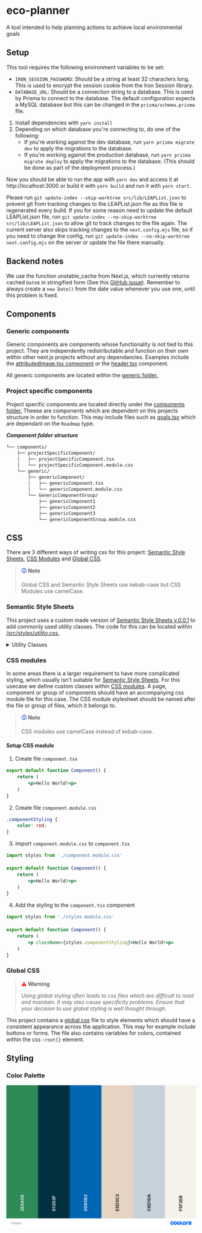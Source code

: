 # eco-planner
A tool intended to help planning actions to achieve local environmental goals

## Setup
This tool requires the following environment variables to be set:
- `IRON_SESSION_PASSWORD`: Should be a string at least 32 characters long. This is used to encrypt the session cookie from the Iron Session library.
- `DATABASE_URL`: Should be a connection string to a database. This is used by Prisma to connect to the database. The default configuration expects a MySQL database but this can be changed in the `prisma/schema.prisma` file.

1. Install dependencies with `yarn install`
2. Depending on which database you're connecting to, do one of the following:
    - If you're working against the dev database, run `yarn prisma migrate dev` to apply the migrations to the database.
    - If you're working against the production database, run `yarn prisma migrate deploy` to apply the migrations to the database. (This should be done as part of the deployment process.)

Now you should be able to run the app with `yarn dev` and access it at http://localhost:3000 or build it with `yarn build` and run it with `yarn start`.

Please run `git update-index --skip-worktree src/lib/LEAPList.json` to prevent git from tracking changes to the LEAPList.json file as this file is regenerated every build.
If you for some reason need to update the default LEAPList.json file, run `git update-index --no-skip-worktree src/lib/LEAPList.json` to allow git to track changes to the file again.
The current server also skips tracking changes to the `next.config.mjs` file, so if you need to change the config, run `git update-index --no-skip-worktree next.config.mjs` on the server or update the file there manually.

## Backend notes
We use the function unstable_cache from Next.js, which currently returns cached `Date`s in stringified form (See this [GitHub issue](https://github.com/vercel/next.js/issues/51613)). Remember to always create a `new Date()` from the date value whenever you use one, until this problem is fixed.


## Components

### Generic components
Generic components are components whose functionality is not tied to this project. They are independently redistributable and function on their own within other next.js projects without any dependancies. Examples include the [attributedImage.tsx component](/src/components/images/attributedImage.tsx) or the [header.tsx](/src/components/header/header.tsx) component. 

All generic components are located within the [generic folder.](/src/components/generic)

### Project specific components
Project specific components are located directly under the [components folder.](/src/components/) Theese are components which are dependent on this projects structure in order to function. This may include files such as [goals.tsx](/src/components/tables/goals.tsx) which are dependant on the `Roadmap` type.

***Component folder structure***
```
└── components/
    ├── projectSpecificComponent/
    │   ├── projectSpecificComponent.tsx
    │   └── projectSpecificComponent.module.css
    └── generic/
        ├── genericComponent/
        │   ├── genericComponent.tsx
        │   └── genericComponent.module.css
        └── GenericComponentGroup/
            ├── genericComponent1
            ├── genericComponent2
            ├── genericComponent3
            └── genericComponentGroup.module.css
```

## CSS

There are 3 different ways of writing css for this project: [Semantic Style Sheets](#semanticstylesheets), [CSS Modules](#cssmodules) and [Global CSS](#globalcss). 

> **<span style="color:#4169E1;">🛈</span> Note**
>
> Global CSS and Semantic Style Sheets use kebab-case but CSS Modules use camelCase.

<div id="semanticstylesheets"></div>

### Semantic Style Sheets 
This project uses a custom made version of [Semantic Style Sheets v.0.0.1](https://github.com/Axelgustavschnurer/semantic-style-sheets) to add commonly used utility classes. The code for this can be located within [/src/styles/utility.css.](/src/styles/utility.css) 

<TODO remove this and replace with site docs when those are added >
<details>
<summary>Utility Classes</summary><br/>

```css
.display-flex {
    display: flex;
}

.display-grid {
    display: grid;
}

.flex-direction-row {
    flex-direction: row;
}

.flex-direction-column {
    flex-direction: column;
}

.flex-wrap-wrap {
    flex-wrap: wrap;
}

.align-items-flex-start {
    align-items: flex-start;
}

.align-items-center {
    align-items: center;
}

.align-items-flex-end {
    align-items: flex-end;
}

.align-items-space-between {
    align-items: space-between;
}

.align-items-space-evenly {
    align-items: space-around;
}

.align-items-space-evenly {
    align-items: space-evenly;
}

.justify-content-flex-start {
    justify-content: flex-start;
}

.justify-content-center {
    justify-content: center;
}

.justify-content-flex-end {
    justify-content: flex-end;
}

.justify-content-space-between {
    justify-content: space-between;
}

.justify-content-space-evenly {
    justify-content: space-around;
}

.justify-content-space-evenly {
    justify-content: space-evenly;
}

.flex-grow-25 {
    flex-grow: .25;
}

.flex-grow-50 {
    flex-grow: .5;
}

.flex-grow-75 {
    flex-grow: .75;
}

.flex-grow-100 {
    flex-grow: 1;
}

.gap-25 {
    gap: .25rem;
}

.gap-50 {
    gap: .5rem;
}

.gap-75 {
    gap: .75rem;
}

.gap-100 {
    gap: 1rem;
}

.gap-200 {
    gap: 2rem;
}

.gap-300 {
    gap: 3rem;
}

.gap-400 {
    gap: 4rem;
}

.gap-500 {
    gap: 5rem;
}

.margin-25 {
    margin: .25rem;
}

.margin-50 {
    margin: .5rem;
}

.margin-75 {
    margin: .75rem;
}

.margin-100 {
    margin: 1rem;
}

.margin-200 {
    margin: 2rem;
}

.margin-300 {
    margin: 3rem;
}

.margin-400 {
    margin: 4rem;
}

.margin-500 {
    margin: 5rem;
}

.margin-y-25 {
    margin: .25rem 0;
}

.margin-y-50 {
    margin: .5rem 0;
}

.margin-y-75 {
    margin: .75rem 0;
}

.margin-y-100 {
    margin: 1rem 0;
}

.margin-y-200 {
    margin: 2rem 0;
}

.margin-y-300 {
    margin: 3rem 0;
}

.margin-y-400 {
    margin: 4rem 0;
}

.margin-y-500 {
    margin: 5rem 0;
}

.margin-x-25 {
    margin: 0 .25rem;
}

.margin-x-50 {
    margin: 0 .5rem;
}

.margin-x-75 {
    margin: 0 .75rem;
}

.margin-x-100 {
    margin: 0 1rem;
}

.margin-x-200 {
    margin: 0 2rem;
}

.margin-x-300 {
    margin: 0 3rem;
}

.margin-x-400 {
    margin: 0 4rem;
}

.margin-x-500 {
    margin: 0 5rem;
}

.padding-25 {
    padding: .25rem;
}

.padding-50 {
    padding: .5rem;
}

.padding-75 {
    padding: .75rem;
}

.padding-100 {
    padding: 1rem;
}

.padding-200 {
    padding: 2rem;
}

.padding-300 {
    padding: 3rem;
}

.padding-400 {
    padding: 4rem;
}

.padding-500 {
    padding: 5rem;
}

.padding-y-25 {
    padding: .25rem 0;
}

.padding-y-50 {
    padding: .5rem 0;
}

.padding-y-75 {
    padding: .75rem 0;
}

.padding-y-100 {
    padding: 1rem 0;
}

.padding-y-200 {
    padding: 2rem 0;
}

.padding-y-300 {
    padding: 3rem 0;
}

.padding-y-400 {
    padding: 4rem 0;
}

.padding-y-500 {
    padding: 5rem 0;
}

.padding-x-25 {
    padding: 0 .25rem;
}

.padding-x-50 {
    padding: 0 .5rem;
}

.padding-x-75 {
    padding: 0 .75rem;
}

.padding-x-100 {
    padding: 0 1rem;
}

.padding-x-200 {
    padding: 0 2rem;
}

.padding-x-300 {
    padding: 0 3rem;
}

.padding-x-400 {
    padding: 0 4rem;
}

.padding-x-500 {
    padding: 0 5rem;
}

```

</details>

<div id="cssmodules"></div>

### CSS modules
In some areas there is a larger requirement to have more complicated styling, which usually isn't suitable for [Semantic Style Sheets](https://github.com/Axelgustavschnurer/semantic-style-sheets). For this usecase we define custom classes within [CSS modules](https://github.com/css-modules/css-modules). A page, component or group of components should have an accompanying css module file for this case. The CSS module stylesheet should be named after the file or group of files, which it belongs to.

> **<span style="color:#4169E1;">🛈</span> Note**
>
> CSS modules use camelCase instead of kebab-case.

#### Setup CSS module
1. Create file `component.tsx`
```jsx
export default function Component() {
    return (
        <p>Hello World!<p>
    )
}
```

2. Create file `component.module.css`
```css
.componentStyling {
    color: red;
}
```
3. Import `component.module.css` to `component.tsx`
```jsx
import styles from './component.module.css'

export default function Component() {
    return (
        <p>Hello World!<p>
    )
}
``` 

4. Add the styling to the `component.tsx` component 

```jsx
import styles from './styles.module.css'

export default function Component() {
    return (
        <p className={styles.componentStyling}>Hello World!<p>
    )
}
``` 

<div id="globalcss"></div>

### Global CSS

> **<span style="color:red;">⚠</span> Warning**
>
> *Using global styling often leads to css files which are difficult to read and maintain. It may also cause specificity problems. Ensure that your decision to use global styling is well thought through.*

This project contains a [global.css](/src/styles/global.css) file to style  elements which should have a consistent appearance across the application. This may for example include buttons or forms. The file also contains variables for colors, contained within the css `:root{}` element.

## Styling

### Color Palette
![Color Palette](/public/images/palette.png "Color Palette")
